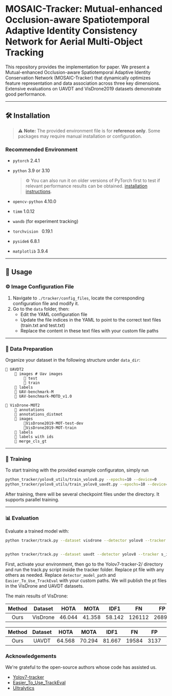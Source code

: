 # MOSAIC-Tracker: Mutual-enhanced Occlusion-aware Spatiotemporal Adaptive Identity Consistency Network for Aerial Multi-Object Tracking

This repository provides the implementation for paper.  We present a Mutual-enhanced Occlusion-aware Spatiotemporal Adaptive  Identity Conservation Network (MOSAIC-Tracker) that dynamically  optimizes feature representation and data association across three key  dimensions. Extensive evaluations on UAVDT and VisDrone2019 datasets  demonstrate good performance.

---

## 🛠️ Installation

> ⚠️ **Note:** The provided environment file is for **reference only**. Some packages may require manual installation or configuration.

### Recommended Environment

- `pytorch` 2.4.1 

- `python` 3.9 or 3.10  

  > ⚙️ You can also run it on older versions of PyTorch first to test if relevant performance results can be obtained. [installation instructions](https://pytorch.org/get-started/locally/).  

- `opencv-python` 4.10.0

- `timm` 1.0.12  

- `wandb` (for experiment tracking)

- `torchvision ` 0.19.1  

- `pyside6` 6.8.1

- `matplotlib` 3.9.4

---

## 🚀 Usage

### ⚙️ Image Configuration File

1. Navigate to `./tracker/config_files`, locate the corresponding configuration file and modify it.
2. Go to the `data` folder, then:
   - Edit the YAML configuration file
   - Update the file indices in the YAML to point to the correct text files (train.txt and test.txt)
   - Replace the content in these text files with your custom file paths

---

### 📂 Data Preparation

Organize your dataset in the following structure under `data_dir`:

```
📂 UAVDT2
    📂 images # Uav images
    	📂 test
    	📂 train
    📂 labels 
    📂 UAV-benchmark-M
    📂 UAV-benchmark-MOTD_v1.0
    
📂 VisDrone-MOT2
    📂 annotations
    📂 annotations_distmot
    📂 images
        📂VisDrone2019-MOT-test-dev
        📂VisDrone2019-MOT-train
    📂 labels
    📂 labels with ids
    📂 merge_cls_gt
```

---

### 🎯 Training

To start training with the provided example configuraton, simply run

```bash
python_tracker/yolov8_utils/train_volov8.py --epochs=10 --device=0
python_tracker/yolov8_utils/train_yolov8_uavdt.py --epochs=10 --device=0
```

After training, there will be several checkpoint files under the  directory. It supports parallel training.

---

### 📊 Evaluation

Evaluate a trained model with:

```bash
python tracker/track.py --dataset visdrone --detector yolov8 --tracker s_iou_track --kalman_format bot --detector_model_path "./best.pt" --exp_id train_test_vis_yolov8s --device=3 --conf_thresh=0.4 && cd ./Easier_To_Use_TrackEval && python scripts/run_custom_dataset.py --config_path configs/VisDrone_test_dev.yaml


python tracker/track.py --dataset uavdt --detector yolov8 --tracker s_iou_track --kalman_format bot --detector_model_path "./best.pt" --exp_id train_test_uav_yolov8s --device=0 --conf_thresh=0.4 && cd /data/zoujian/Easier_To_Use_TrackEval && python scripts/run_custom_dataset.py --config_path configs/UAVDT_test.yaml

```

First, activate your environment, then go to the Yolov7-tracker-2/ directory and run the track.py script inside the tracker folder.  Replace pt file with any others as needed. Replace `detector_model_path` and `Easier_To_Use_TrackEval` with your custom paths. We will publish the pt files in the VisDrone and UAVDT datasets.  

The main results of VisDrone:

| **Method** | **Dataset** | **HOTA** | **MOTA** | **IDF1** | **FN** | **FP** | **IDs** | **MT** | **ML** |                                           **URL**                                           |
|:----------:|:-----------:|:--------:|:--------:|:--------:|:---------:|:---------:|:---------:|-----------|----------| :-----------------------------------------------------------------------------------------: |
| Ours  | VisDrone |46.044 | 41.358 | 58.142 | 126112 | 26895 | 1862 | 583 | 591 | [model](https://github.com/aJanm/MOSAIC-Tracker/releases/download/v1.0/my_visdrone.pt) |

| **Method** | **Dataset** | **HOTA** | **MOTA** | **IDF1** | **FN** | **FP** | **IDs** | **MT** | **ML** |                                           **URL**                                           |
|:----------:|:-----------:|:--------:|:--------:|:--------:|:---------:|:---------:|:---------:|-----------|----------| :-----------------------------------------------------------------------------------------: |
| Ours  | UAVDT | 64.568 | 70.294 | 81.667 | 19584 | 3137 | 375 | 190 | 38 | [model](https://github.com/aJanm/MOSAIC-Tracker/releases/download/v1.0/my_uavdt.pt) |

### Acknowledgements
We're grateful to the open-source authors whose code has assisted us.
- [Yolov7-tracker](https://github.com/JackWoo0831/Yolov7-tracker/tree/v2)
- [Easier_To_Use_TrackEval](https://github.com/JackWoo0831/Easier_To_Use_TrackEval)
- [Ultralytics](https://github.com/ultralytics/ultralytics)

